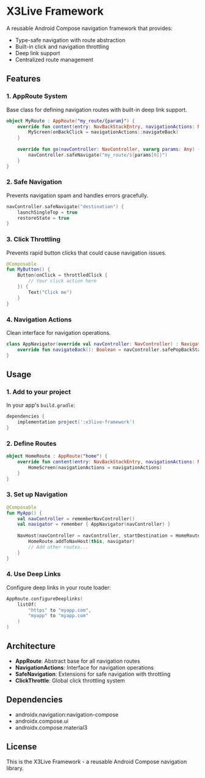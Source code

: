 # X3Live Framework

A reusable Android Compose navigation framework that provides:

- Type-safe navigation with route abstraction
- Built-in click and navigation throttling
- Deep link support
- Centralized route management

## Features

### 1. AppRoute System
Base class for defining navigation routes with built-in deep link support.

```kotlin
object MyRoute : AppRoute("my_route/{param}") {
    override fun content(entry: NavBackStackEntry, navigationActions: NavigationActions): @Composable () -> Unit = {
        MyScreen(onBackClick = navigationActions::navigateBack)
    }
    
    override fun go(navController: NavController, vararg params: Any) {
        navController.safeNavigate("my_route/${params[0]}")
    }
}
```

### 2. Safe Navigation
Prevents navigation spam and handles errors gracefully.

```kotlin
navController.safeNavigate("destination") {
    launchSingleTop = true
    restoreState = true
}
```

### 3. Click Throttling
Prevents rapid button clicks that could cause navigation issues.

```kotlin
@Composable
fun MyButton() {
    Button(onClick = throttledClick { 
        // Your click action here
    }) {
        Text("Click me")
    }
}
```

### 4. Navigation Actions
Clean interface for navigation operations.

```kotlin
class AppNavigator(override val navController: NavController) : NavigationActions {
    override fun navigateBack(): Boolean = navController.safePopBackStack()
}
```

## Usage

### 1. Add to your project

In your app's `build.gradle`:
```gradle
dependencies {
    implementation project(':x3live-framework')
}
```

### 2. Define Routes

```kotlin
object HomeRoute : AppRoute("home") {
    override fun content(entry: NavBackStackEntry, navigationActions: NavigationActions): @Composable () -> Unit = {
        HomeScreen(navigationActions = navigationActions)
    }
}
```

### 3. Set up Navigation

```kotlin
@Composable
fun MyApp() {
    val navController = rememberNavController()
    val navigator = remember { AppNavigator(navController) }
    
    NavHost(navController = navController, startDestination = HomeRoute.route) {
        HomeRoute.addToNavHost(this, navigator)
        // Add other routes...
    }
}
```

### 4. Use Deep Links

Configure deep links in your route loader:
```kotlin
AppRoute.configureDeeplinks(
    listOf(
        "https" to "myapp.com",
        "myapp" to "myapp.com"
    )
)
```

## Architecture

- **AppRoute**: Abstract base for all navigation routes
- **NavigationActions**: Interface for navigation operations  
- **SafeNavigation**: Extensions for safe navigation with throttling
- **ClickThrottle**: Global click throttling system

## Dependencies

- androidx.navigation:navigation-compose
- androidx.compose.ui
- androidx.compose.material3

## License

This is the X3Live Framework - a reusable Android Compose navigation library.